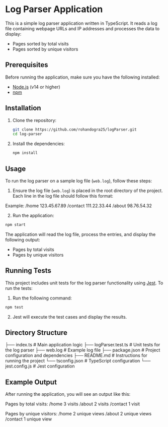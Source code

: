 # Log Parser Application

This is a simple log parser application written in TypeScript. It reads a log file containing webpage URLs and IP addresses and processes the data to display:

- Pages sorted by total visits
- Pages sorted by unique visitors

## Prerequisites

Before running the application, make sure you have the following installed:

- [Node.js](https://nodejs.org/) (v14 or higher)
- [npm](https://www.npmjs.com/)

## Installation

1. Clone the repository:

   ```bash
   git clone https://github.com/rohandogra25/logParser.git
   cd log-parser
   ```

2. Install the dependencies:
   ```bash
   npm install
   ```

## Usage

To run the log parser on a sample log file (`web.log`), follow these steps:

1. Ensure the log file (`web.log`) is placed in the root directory of the project. Each line in the log file should follow this format:

Example:
/home 123.45.67.89
/contact 111.22.33.44
/about 98.76.54.32

2. Run the application:

```bash
npm start
```

The application will read the log file, process the entries, and display the following output:

- Pages by total visits
- Pages by unique visitors

## Running Tests

This project includes unit tests for the log parser functionality using [Jest](https://jestjs.io/). To run the tests:

1. Run the following command:

```bash
npm test
```

2. Jest will execute the test cases and display the results.

## Directory Structure

├── index.ts # Main application logic
├── logParser.test.ts # Unit tests for the log parser
├── web.log # Example log file
├── package.json # Project configuration and dependencies
├── README.md # Instructions for running the project
└── tsconfig.json # TypeScript configuration
└── jest.config.js # Jest configuration

## Example Output

After running the application, you will see an output like this:

Pages by total visits:
/home 3 visits
/about 2 visits
/contact 1 visit

Pages by unique visitors:
/home 2 unique views
/about 2 unique views
/contact 1 unique view
